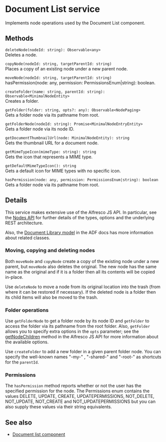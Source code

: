 # Document List service

Implements node operations used by the Document List component.

## Methods

`deleteNode(nodeId: string): Observable<any>`<br/>
Deletes a node.

`copyNode(nodeId: string, targetParentId: string)`<br/>
Places a copy of an existing node under a new parent node.

`moveNode(nodeId: string, targetParentId: string)`<br/>
hasPermission(node: any, permission: PermissionsEnum|string): boolean.

`createFolder(name: string, parentId: string): Observable<MinimalNodeEntity>`<br/>
Creates a folder.

`getFolder(folder: string, opts?: any): Observable<NodePaging>`<br/>
Gets a folder node via its pathname from root.

`getFolderNode(nodeId: string): Promise<MinimalNodeEntryEntity>`<br/>
Gets a folder node via its node ID.

`getDocumentThumbnailUrl(node: MinimalNodeEntity): string`<br/>
Gets the thumbnail URL for a document node.

`getMimeTypeIcon(mimeType: string): string`<br/>
Gets the icon that represents a MIME type.

`getDefaultMimeTypeIcon(): string`<br/>
Gets a default icon for MIME types with no specific icon.

`hasPermission(node: any, permission: PermissionsEnum|string): boolean`<br/>
Gets a folder node via its pathname from root.

## Details

This service makes extensive use of the Alfresco JS API. In particular,
see the
[Nodes API](https://github.com/Alfresco/alfresco-js-api/blob/master/src/alfresco-core-rest-api/docs/NodesApi.md#getNodeChildren)
for further details of the types, options and the underlying REST architecture.

Also, the [Document Library model](document-library.model.md) in the ADF docs has
more information about related classes.

### Moving, copying and deleting nodes

Both `moveNode` and `copyNode` create a copy of the existing node under a new
parent, but `moveNode` also deletes the original. The new node has the same
name as the original and if it is a folder then all its contents will be copied
in-place.

Use `deleteNode` to move a node from its original location into the trash (from
where it can be restored if necessary). If the deleted node is a folder then its
child items will also be moved to the trash.

### Folder operations

Use `getFolderNode` to get a folder node by its node ID and `getFolder` to access
the folder via its pathname from the root folder. Also, `getFolder` allows you to
specify extra options in the `opts` parameter; see the
[getNodeChildren](https://github.com/Alfresco/alfresco-js-api/blob/master/src/alfresco-core-rest-api/docs/NodesApi.md#getNodeChildren)
method in the Alfresco JS API for more information about the available options.

Use `createFolder` to add a new folder in a given parent folder node. You can
specify the well-known names "-my-" , "-shared-" and "-root-" as shortcuts for
the `parentId`.

### Permissions

The `hasPermission` method reports whether or not the user has the specified permission for the
node. The Permissions enum contains the values DELETE, UPDATE, CREATE, UPDATEPERMISSIONS, NOT_DELETE, NOT_UPDATE, NOT_CREATE and NOT_UPDATEPERMISSIONS but you can also supply these
values via their string equivalents.

<!-- Don't edit the See also section. Edit seeAlsoGraph.json and run config/generateSeeAlso.js -->
<!-- seealso start -->
## See also

- [Document list component](document-list.component.md)
<!-- seealso end -->



